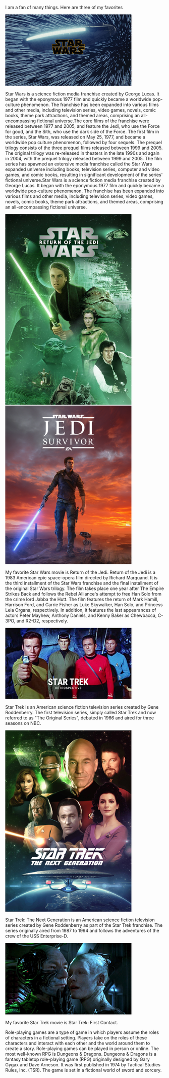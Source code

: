 I am a fan of many things. Here are three of my favorites

<img src="starWars.jpg" width="400">

Star Wars is a science fiction media franchise created by George Lucas. It began with the eponymous 1977 film and quickly became a worldwide pop-culture phenomenon. The franchise has been expanded into various films and other media, including television series, video games, novels, comic books, theme park attractions, and themed areas, comprising an all-encompassing fictional universe.The core films of the franchise were released between 1977 and 2005, and feature the Jedi, who use the Force for good, and the Sith, who use the dark side of the Force. The first film in the series, Star Wars, was released on May 25, 1977, and became a worldwide pop culture phenomenon, followed by four sequels. The prequel trilogy consists of the three prequel films released between 1999 and 2005. The original trilogy was re-released in theaters in the late 1990s and again in 2004, with the prequel trilogy released between 1999 and 2005. The film series has spawned an extensive media franchise called the Star Wars expanded universe including books, television series, computer and video games, and comic books, resulting in significant development of the series' fictional universe.Star Wars is a science fiction media franchise created by George Lucas. It began with the eponymous 1977 film and quickly became a worldwide pop-culture phenomenon. The franchise has been expanded into various films and other media, including television series, video games, novels, comic books, theme park attractions, and themed areas, comprising an all-encompassing fictional universe.

<img src="starWarsRoTJ.jpg" width="400"> <img src="starWarsGame.jpg" width="400"> 

My favorite Star Wars movie is Return of the Jedi. Return of the Jedi is a 1983 American epic space-opera film directed by Richard Marquand. It is the third installment of the Star Wars franchise and the final installment of the original Star Wars trilogy. The film takes place one year after The Empire Strikes Back and follows the Rebel Alliance's attempt to free Han Solo from the crime lord Jabba the Hutt. The film features the return of Mark Hamill, Harrison Ford, and Carrie Fisher as Luke Skywalker, Han Solo, and Princess Leia Organa, respectively. In addition, it features the last appearances of actors Peter Mayhew, Anthony Daniels, and Kenny Baker as Chewbacca, C-3PO, and R2-D2, respectively.

<img src="starTrekOS.jpg" width="400">

Star Trek is an American science fiction television series created by Gene Roddenberry. The first television series, simply called Star Trek and now referred to as "The Original Series", debuted in 1966 and aired for three seasons on NBC.

<img src="starTrekTNG.jpg" width="400"> 

Star Trek: The Next Generation is an American science fiction television series created by Gene Roddenberry as part of the Star Trek franchise. The series originally aired from 1987 to 1994 and follows the adventures of the crew of the USS Enterprise-D.

<img src="starTrekFC1.jpg" width="400">

My favorite Star Trek movie is Star Trek: First Contact.

Role-playing games are a type of game in which players assume the roles of characters in a fictional setting. Players take on the roles of these characters and interact with each other and the world around them to create a story. Role-playing games can be played in person or online.
The most well-known RPG is Dungeons & Dragons.
Dungeons & Dragons is a fantasy tabletop role-playing game (RPG) originally designed by Gary Gygax and Dave Arneson. It was first published in 1974 by Tactical Studies Rules, Inc. (TSR). The game is set in a fictional world of sword and sorcery.
